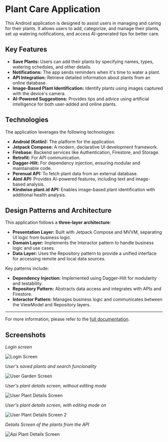 # Plant Care Application

This Android application is designed to assist users in managing and caring for their plants. It allows users to add, categorize, and manage their plants, set up watering notifications, and access AI-generated tips for better care.

## Key Features
- **Save Plants:** Users can add their plants by specifying names, types, watering schedules, and other details.
- **Notifications:** The app sends reminders when it's time to water a plant.
- **API Integration:** Retrieve detailed information about plants from an online database.
- **Image-Based Plant Identification:** Identify plants using images captured with the device's camera.
- **AI-Powered Suggestions:** Provides tips and advice using artificial intelligence for both user-added and online plants.

## Technologies
The application leverages the following technologies:
- **Android (Kotlin):** The platform for the application.
- **Jetpack Compose:** A modern, declarative UI development framework.
- **Firebase:** Backend services like Authentication, Firestore, and Storage.
- **Retrofit:** For API communication.
- **Dagger-Hilt:** For dependency injection, ensuring modular and maintainable code.
- **Perenual API:** To fetch plant data from an external database.
- **Aiml API:** Provides AI-powered features, including text and image-based analysis.
- **Kindwise plant.id API:** Enables image-based plant identification with additional health analysis.

## Design Patterns and Architecture

This application follows a **three-layer architecture**:
- **Presentation Layer:** Built with Jetpack Compose and MVVM, separating UI logic from business logic.
- **Domain Layer:** Implements the Interactor pattern to handle business logic and use cases.
- **Data Layer:** Uses the Repository pattern to provide a unified interface for accessing remote and local data sources.

Key patterns include:
- **Dependency Injection:** Implemented using Dagger-Hilt for modularity and testability.
- **Repository Pattern:** Abstracts data access and integrates with APIs and Firestore.
- **Interactor Pattern:** Manages business logic and communicates between the ViewModel and Repository layers.

---

For more information, please refer to the [full documentation](./Novenygondozast-tamogato-alkalmazas-Dolgozat-1.pdf).

## Screenshots

*Login screen*

![Login Screen](./images/login_screen.png)


*User's saved plants and search funcionality*

![User Garden Screen](./images/user_plants.png)


*User's plant details screen, without editing mode*

![User Plant Details Screen](./images/userplant_details_1.png)


*User's plant details screen, with editing mode on*

![User Plant Details Screen 2](./images/userplant_details_2.png)


*Details Screen of the plants from the API*

![Api Plant Details Screen](./images/apiplant_detail_1.png)